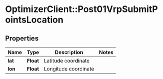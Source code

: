 # OptimizerClient::Post01VrpSubmitPointsLocation

## Properties
Name | Type | Description | Notes
------------ | ------------- | ------------- | -------------
**lat** | **Float** | Latitude coordinate | 
**lon** | **Float** | Longitude coordinate | 


